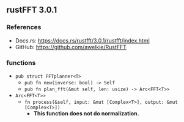 ## rustFFT 3.0.1
### References
* Docs.rs: https://docs.rs/rustfft/3.0.1/rustfft/index.html
* GitHub: https://github.com/awelkie/RustFFT

### functions
* `pub struct FFTplanner<T>`
    * `pub fn new(inverse: bool) -> Self`
    * `pub fn plan_fft(&mut self, len: usize) -> Arc<FFT<T>>`
* `Arc<FFT<T>>`
    * `fn process(&self, input: &mut [Complex<T>], output: &mut [Complex<T>])`
        * **This function does not do normalization.**